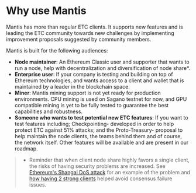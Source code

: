 # Why use Mantis

Mantis has more than regular ETC clients. It supports new features and is leading the ETC community towards new challenges by implementing improvement proposals suggested by community members.

Mantis is built for the following audiences:

  - **Node maintainer**: An Ethereum Classic user and supporter that wants to run a node, help with decentralization and diversification of node share*.
  - **Enterprise user**: If your company is testing and building on top of Ethereum technologies, and wants access to a client and wallet that is maintained by a leader in the blockchain space.
  - **Miner**: Mantis mining support is not yet ready for production environments. CPU mining is used on Sagano testnet for now, and GPU compatible mining is yet to be fully tested to guarantee the best capabilities and robustness.
  - **Someone who wants to test potential new ETC features**: If you want to test features including; Checkpointing- developed in order to help protect ETC against 51% attacks; and the Proto-Treasury- proposal to help maintain the node clients, the teams behind them and of course, the network itself. Other features will be available and are present in our roadmap.

> * Reminder that when client node share highly favors a single client, the risks of having security problems are increased. See [Ethereum's Shangai DoS attack](https://ro.ecu.edu.au/cgi/viewcontent.cgi?article=1219&context=ism) for an example of the problem and [how having 2 strong clients](https://blog.ethereum.org/2016/09/22/ethereum-network-currently-undergoing-dos-attack/) helped avoid consensus failure issues.